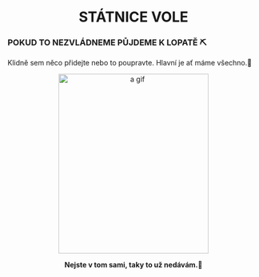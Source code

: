 <html>
<body style="background-color:loightblue;">


<h1 align="center">STÁTNICE VOLE</h1>

<p> <h3>POKUD TO NEZVLÁDNEME PŮJDEME K LOPATĚ ⛏️ </h3> </b> </p>

<p>Klidně sem něco přidejte nebo to poupravte. Hlavní je ať máme všechno.📜</b> </p>




 


 




<p align="center">
<img src="https://i.imgur.com/QhXXuLb.gif" alt="a gif" style="width:300px;height:360px;">
 
<p align="center">
<b> Nejste v tom sami, taky to už nedávám.🤪</b>
</p>





     
</body>
</html>

